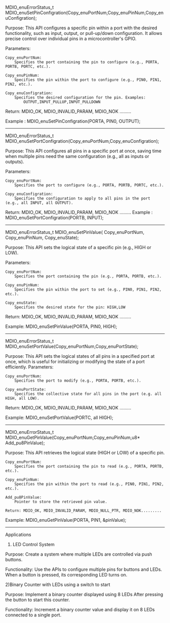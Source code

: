MDIO_enuErrorStatus_t MDIO_enuSetPinConfigration(Copy_enuPortNum,Copy_enuPinNum,Copy_enuConfigration);

Purpose:
This API configures a specific pin within a port with the desired functionality, such as input, output, or pull-up/down configuration. It allows precise control over individual pins in a microcontroller's GPIO.

Parameters:

    Copy_enuPortNum:
        Specifies the port containing the pin to configure (e.g., PORTA, PORTB, PORTC, etc.).

    Copy_enuPinNum:
        Specifies the pin within the port to configure (e.g., PIN0, PIN1, PIN2, etc.).

    Copy_enuConfigration:
        Specifies the desired configuration for the pin. Examples:
            OUTPUT,INPUT_PULLUP,INPUT_PULLDOWN
Return:
    MDIO_OK, MDIO_INVALID_PARAM, MDIO_NOK .........

Example : MDIO_enuSetPinConfigration(PORTA, PIN0, OUTPUT);
______________________________________________________________________________________________________________________________________________________

MDIO_enuErrorStatus_t MDIO_enuSetPortConfigration(Copy_enuPortNum,Copy_enuConfigration);

Purpose:
This API configures all pins in a specific port at once, saving time when multiple pins need the same configuration (e.g., all as inputs or outputs).

Parameters:

    Copy_enuPortNum:
        Specifies the port to configure (e.g., PORTA, PORTB, PORTC, etc.).
        
    Copy_enuConfigration:
        Specifies the configuration to apply to all pins in the port (e.g., all INPUT, all OUTPUT).
Return:
    MDIO_OK, MDIO_INVALID_PARAM, MDIO_NOK .........
Example : MDIO_enuSetPortConfigration(PORTB, INPUT);
______________________________________________________________________________________________________________________________________________________

MDIO_enuErrorStatus_t MDIO_enuSetPinValue( Copy_enuPortNum, Copy_enuPinNum, Copy_enuState);

Purpose:
This API sets the logical state of a specific pin (e.g., HIGH or LOW).

Parameters:

    Copy_enuPortNum:
        Specifies the port containing the pin (e.g., PORTA, PORTB, etc.).

    Copy_enuPinNum:
        Specifies the pin within the port to set (e.g., PIN0, PIN1, PIN2, etc.).

    Copy_enuState:
        Specifies the desired state for the pin: HIGH,LOW
Return:
    MDIO_OK, MDIO_INVALID_PARAM, MDIO_NOK .........

Example: MDIO_enuSetPinValue(PORTA, PIN0, HIGH);

______________________________________________________________________________________________________________________________________________________

MDIO_enuErrorStatus_t MDIO_enuSetPortValue(Copy_enuPortNum,Copy_enuPortState);

Purpose:
This API sets the logical states of all pins in a specified port at once, which is useful for initializing or modifying the state of a port efficiently.
Parameters:

    Copy_enuPortNum:
        Specifies the port to modify (e.g., PORTA, PORTB, etc.).

    Copy_enuPortState:
        Specifies the collective state for all pins in the port (e.g. all HIGH, all LOW).
Return:
    MDIO_OK, MDIO_INVALID_PARAM, MDIO_NOK .........

Example: MDIO_enuSetPortValue(PORTC, all HIGH);

______________________________________________________________________________________________________________________________________________________

MDIO_enuErrorStatus_t MDIO_enuGetPinValue(Copy_enuPortNum,Copy_enuPinNum,u8* Add_pu8PinValue);

Purpose:
This API retrieves the logical state (HIGH or LOW) of a specific pin.

    Copy_enuPortNum:
        Specifies the port containing the pin to read (e.g., PORTA, PORTB, etc.).

    Copy_enuPinNum:
        Specifies the pin within the port to read (e.g., PIN0, PIN1, PIN2, etc.).

    Add_pu8PinValue:
        Pointer to store the retrieved pin value.

    Return: MDIO_OK, MDIO_INVALID_PARAM, MDIO_NULL_PTR, MDIO_NOK.........

Example: MDIO_enuGetPinValue(PORTA, PIN1, &pinValue);

______________________________________________________________________________________________________________________________________________________

Applications

1) LED Control System

Purpose: Create a system where multiple LEDs are controlled via push buttons.

Functionality: Use the APIs to configure multiple pins for buttons and LEDs. When a button is pressed, its corresponding LED turns on.

2)Binary Counter with LEDs using a switch to start 

Purpose: Implement a binary counter displayed using 8 LEDs After pressing the button to start this counter.

Functionality: Increment a binary counter value and display it on 8 LEDs connected to a single port.
